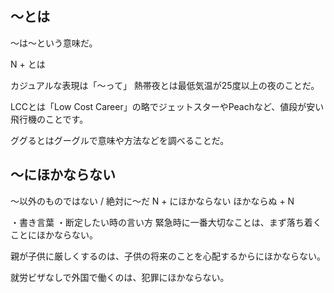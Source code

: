 


## 〜とは
〜は〜という意味だ。

N + とは


カジュアルな表現は「〜って」
熱帯夜とは最低気温が25度以上の夜のことだ。

LCCとは「Low Cost Career」の略でジェットスターやPeachなど、値段が安い飛行機のことです。

ググるとはグーグルで意味や方法などを調べることだ。

## 〜にほかならない
〜以外のものではない /  絶対に〜だ
N + にほかならない ほかならぬ + N


・書き言葉 ・断定したい時の言い方
緊急時に一番大切なことは、まず落ち着くことにほかならない。

親が子供に厳しくするのは、子供の将来のことを心配するからにほかならない。

就労ビザなしで外国で働くのは、犯罪にほかならない。

